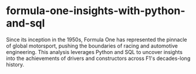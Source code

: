 # formula-one-insights-with-python-and-sql
Since its inception in the 1950s, Formula One has represented the pinnacle of global motorsport, pushing the boundaries of racing and automotive engineering. This analysis leverages Python and SQL to uncover insights into the achievements of drivers and constructors across F1's decades-long history.
